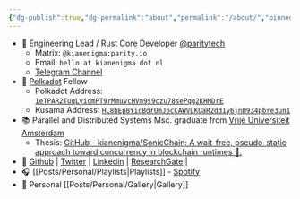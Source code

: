 ```yaml
---
{"dg-publish":true,"dg-permalink":"about","permalink":"/about/","pinned":true,"created":"2024-09-18T20:37:11.055+01:00","updated":"2024-11-22T12:45:53.817+00:00"}
---
```


-  🦀 Engineering Lead / Rust Core Developer [@paritytech](https://twitter.com/ParityTech/)
	- Matrix: `@kianenigma:parity.io`
	- Email: `hello at kianenigma dot nl`
	- [Telegram Channel](https://t.me/+u0tGVT-QEyAyYWU0)
- 🔴 [Polkadot](https://www.polkadot.network) Fellow
	- Polkadot Address: [`1eTPAR2TuqLyidmPT9rMmuycHVm9s9czu78sePqg2KHMDrE`](https://polkadot.subscan.io/account/1eTPAR2TuqLyidmPT9rMmuycHVm9s9czu78sePqg2KHMDrE)
	- Kusama Address: [`HL8bEp8YicBdrUmJocCAWVLKUaR2dd1y6jnD934pbre3un1`](https://kusama.subscan.io/account/HL8bEp8YicBdrUmJocCAWVLKUaR2dd1y6jnD934pbre3un1)
- 📚 Parallel and Distributed Systems Msc. graduate from [Vrije Universiteit Amsterdam](https://twitter.com/VUamsterdam)
	- Thesis: [GitHub - kianenigma/SonicChain: A wait-free, pseudo-static approach toward concurrency in blockchain runtimes 🚀.](https://github.com/kianenigma/SonicChain?tab=readme-ov-file)
- 🐙 [Github](https://github.com/kianenigma) | [Twitter](https://twitter.com/kianenigma)  | [Linkedin](https://www.linkedin.com/in/kizi/) | [ResearchGate](https://www.researchgate.net/profile/Kian-Paimani) |
- 🎧 [[Posts/Personal/Playlists\|Playlists]] - [Spotify](https://open.spotify.com/user/1248494156?si=4e6338ab8bdb4c04)
- 📸 Personal [[Posts/Personal/Gallery\|Gallery]]
